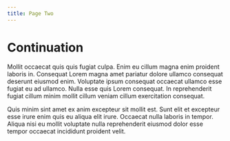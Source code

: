 ```yaml
---
title: Page Two
---
```


# Continuation

Mollit occaecat quis quis fugiat culpa. Enim eu cillum magna enim proident laboris in. Consequat Lorem magna amet pariatur dolore ullamco consequat deserunt eiusmod enim. Voluptate ipsum consequat occaecat ullamco esse fugiat eu ad ullamco. Nulla esse quis Lorem consequat. In reprehenderit fugiat cillum minim mollit cillum veniam cillum exercitation consequat.

Quis minim sint amet ex anim excepteur sit mollit est. Sunt elit et excepteur esse irure enim quis eu aliqua elit irure. Occaecat nulla laboris in tempor. Aliqua nisi eu mollit voluptate nulla reprehenderit eiusmod dolor esse tempor occaecat incididunt proident velit.
